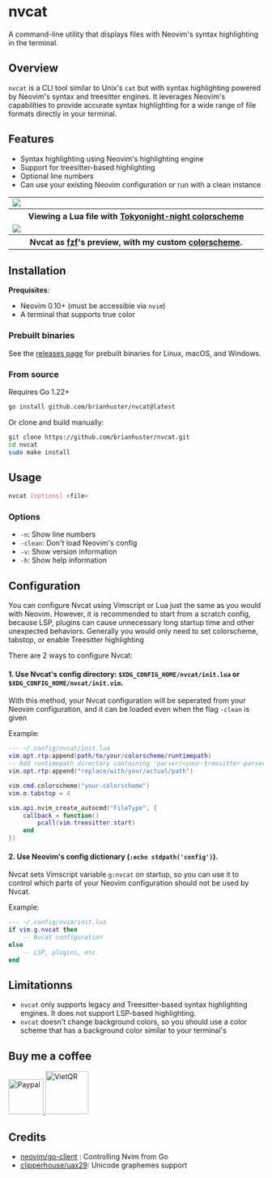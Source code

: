 # nvcat

A command-line utility that displays files with Neovim's syntax highlighting in the terminal.

## Overview

`nvcat` is a CLI tool similar to Unix's `cat` but with syntax highlighting powered by Neovim's syntax and treesitter engines. It leverages Neovim's capabilities to provide accurate syntax highlighting for a wide range of file formats directly in your terminal.

## Features

- Syntax highlighting using Neovim's highlighting engine
- Support for treesitter-based highlighting
- Optional line numbers
- Can use your existing Neovim configuration or run with a clean instance

<table width="100%">
  <tr>
    <td width="600px">
      <img src="https://github.com/user-attachments/assets/cfc76a64-e0da-4ac1-8860-cf14a091e9fc" />
    </td>
  </tr>
  <tr>
    <th>Viewing a Lua file with <a href="https://github.com/folke/tokyonight.nvim">Tokyonight-night colorscheme</a></th>
  </tr>
  <tr>
    <td width="600px">
      <img src="https://github.com/user-attachments/assets/79d53df0-6fcc-4ada-a36d-42179e447bd3" />
    </td>      
  </tr>
  <tr>
    <th>
      Nvcat as <a href="https://github.com/junegunn/fzf">fzf</a>'s preview, with my custom 
      <a href="https://github.com/brianhuster/dotfiles/blob/5e7aed6/nvim/colors/an.lua">colorscheme</a>.
    </th>
  </tr>
</table>

## Installation

**Prequisites**:
- Neovim 0.10+ (must be accessible via `nvim`)
- A terminal that supports true color

### Prebuilt binaries

See the [releases page](https://github.com/brianhuster/nvcat/releases) for prebuilt binaries for Linux, macOS, and Windows.

### From source

Requires Go 1.22+

```bash
go install github.com/brianhuster/nvcat@latest
```

Or clone and build manually:

```bash
git clone https://github.com/brianhuster/nvcat.git
cd nvcat
sudo make install
```

## Usage

```bash
nvcat [options] <file>
```

### Options

* `-n`: Show line numbers
* `-clean`: Don't load Neovim's config
* `-v`: Show version information
* `-h`: Show help information

## Configuration

You can configure Nvcat using Vimscript or Lua just the same as you would with Neovim. However, it is recommended to start from a scratch config, because LSP, plugins can cause unnecessary long startup time and other unexpected behaviors. Generally you would only need to set colorscheme, tabstop, or enable Treesitter highlighting

There are 2 ways to configure Nvcat:

#### 1. Use Nvcat's config directory: `$XDG_CONFIG_HOME/nvcat/init.lua` or `$XDG_CONFIG_HOME/nvcat/init.vim`.

With this method, your Nvcat configuration will be seperated from your Neovim configuration, and it can be loaded even when the flag `-clean` is given

Example:
```lua
--- ~/.config/nvcat/init.lua
vim.opt.rtp:append(path/to/your/colorscheme/runtimepath)
-- Add runtimepath directory containing 'parser/<your-treesitter-parsers>'
vim.opt.rtp:append("replace/with/your/actual/path")

vim.cmd.colorscheme("your-colorscheme")
vim.o.tabstop = 4

vim.api.nvim_create_autocmd("FileType", {
    callback = function()
        pcall(vim.treesitter.start)
    end
})
```

#### 2. Use Neovim's config dictionary (`:echo stdpath('config')`).

Nvcat sets Vimscript variable `g:nvcat` on startup, so you can use it to control which parts of your Neovim configuration should not be used by Nvcat.

Example:
```lua
--- ~/.config/nvim/init.lua
if vim.g.nvcat then
    -- Nvcat configuration
else
    -- LSP, plugins, etc.
end
```

## Limitationns

- `nvcat` only supports legacy and Treesitter-based syntax highlighting engines. It does not support LSP-based highlighting.
- `nvcat` doesn't change background colors, so you should use a color scheme that has a background color similar to your terminal's

## Buy me a coffee

<a href="https://paypal.me/brianphambinhan">
    <img src="https://www.paypalobjects.com/webstatic/mktg/logo/pp_cc_mark_111x69.jpg" alt="Paypal" style="height: 69px;">
</a>
<a href="https://img.vietqr.io/image/mb-9704229209586831984-print.png?addInfo=Donate%20for%20livepreview%20plugin%20nvim&accountName=PHAM%20BINH%20AN">
    <img src="https://github.com/user-attachments/assets/f28049dc-ce7c-4975-a85e-be36612fd061" alt="VietQR" style="height: 85px;">
</a>

## Credits

- [neovim/go-client](https://github.com/neovim/go-client) : Controlling Nvim from Go
- [clipperhouse/uax29](https://github.com/clipperhouse/uax29): Unicode graphemes support
